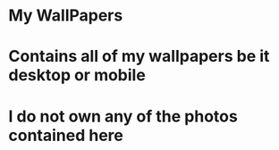 # My WallPapers

# Contains all of my wallpapers be it desktop or mobile

# I do not own any of the photos contained here
